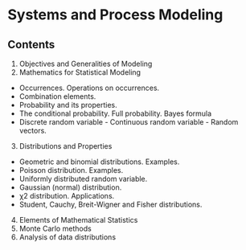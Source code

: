 # Systems and Process Modeling

## Contents

1. Objectives and Generalities of Modeling
2. Mathematics for Statistical Modeling
  - Occurrences. Operations on occurrences.
  - Combination elements.
  - Probability and its properties.
  - The conditional probability. Full probability. Bayes formula
  - Discrete random variable - Continuous random variable - Random vectors.
3. Distributions and Properties
  - Geometric and binomial distributions. Examples.
  - Poisson distribution. Examples.
  - Uniformly distributed random variable.
  - Gaussian (normal) distribution.
  - χ2 distribution. Applications.
  - Student, Cauchy, Breit-Wigner and Fisher distributions.
4. Elements of Mathematical Statistics
5. Monte Carlo methods
6. Analysis of data distributions
